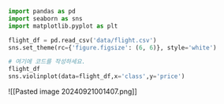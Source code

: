 
```python
import pandas as pd
import seaborn as sns
import matplotlib.pyplot as plt

flight_df = pd.read_csv('data/flight.csv')
sns.set_theme(rc={'figure.figsize': (6, 6)}, style='white')

# 여기에 코드를 작성하세요.
flight_df
sns.violinplot(data=flight_df,x='class',y='price')
```
![[Pasted image 20240921001407.png]]